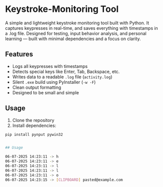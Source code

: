 # Keystroke-Monitoring Tool
A simple and lightweight keystroke monitoring tool built with Python. It captures keypresses in real-time, and saves everything with timestamps in a .log file. Designed for testing, input behavior analysis, and personal learning — built with minimal dependencies and a focus on clarity.


## Features

- Logs all keypresses with timestamps
- Detects special keys like Enter, Tab, Backspace, etc.
- Writes data to a readable `.log` file (`activity.log`)
- Silent `.exe` build using PyInstaller (`-w -F`)
- Clean output formatting
- Designed to be small and simple

## Usage

1. Clone the repository
2. Install dependencies:

```bash
pip install pynput pywin32


## Usage

06-07-2025 14:23:11 -> h
06-07-2025 14:23:11 -> e
06-07-2025 14:23:11 -> l
06-07-2025 14:23:11 -> l
06-07-2025 14:23:11 -> o
06-07-2025 14:23:15 -> [CLIPBOARD] pasted@example.com

